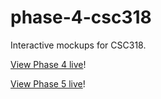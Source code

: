 phase-4-csc318
==============

Interactive mockups for CSC318.

[View Phase 4 live](http://nicholasgoh.me/phase-4-csc318/)!

[View Phase 5 live](http://nicholasgoh.me/phase-4-csc318/phase5/)!
